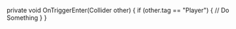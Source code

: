 private void OnTriggerEnter(Collider other)
    {
       if (other.tag == "Player")
        {
            // Do Something
        }
    }
